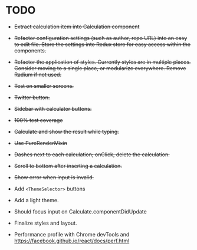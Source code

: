 TODO
=======================

* ~~Extract calculation item into Calculation component~~
* ~~Refactor configuration settings (such as author, repo URL) into an easy to edit file. Store the settings into Redux store for easy access within the components.~~
* ~~Refactor the application of styles. Currently styles are in multiple places. Consider moving to a single place, or modularize everywhere. Remove Radium if not used.~~
* ~~Test on smaller screens.~~
* ~~Twitter button.~~
* ~~Sidebar with calculator buttons.~~
* ~~100% test coverage~~
* ~~Calculate and show the result while typing.~~
* ~~Use PureRenderMixin~~
* ~~Dashes next to each calculation; onClick, delete the calculation.~~
* ~~Scroll to bottom after inserting a calculation.~~
* ~~Show error when input is invalid.~~

* Add `<ThemeSelector>` buttons
* Add a light theme.
* Should focus input on Calculate.componentDidUpdate
* Finalize styles and layout.
* Performance profile with Chrome devTools and https://facebook.github.io/react/docs/perf.html
